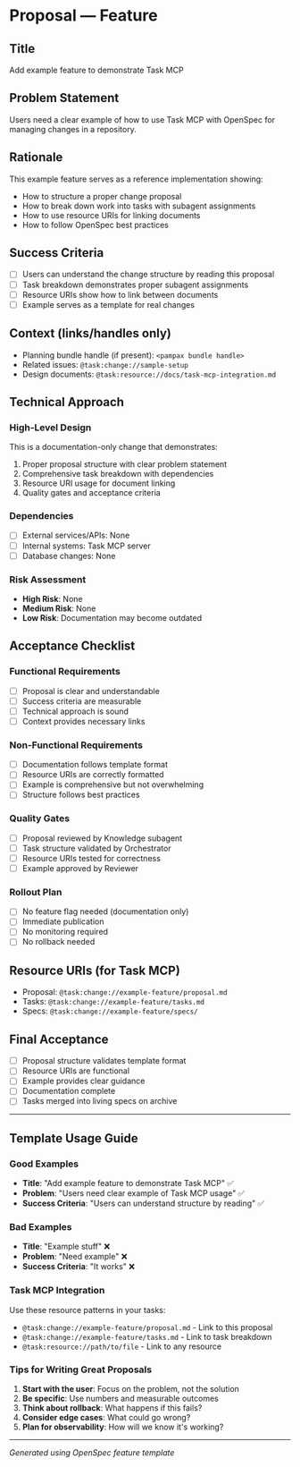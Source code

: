 # Proposal — Feature

## Title
Add example feature to demonstrate Task MCP

## Problem Statement
Users need a clear example of how to use Task MCP with OpenSpec for managing changes in a repository.

## Rationale
This example feature serves as a reference implementation showing:
- How to structure a proper change proposal
- How to break down work into tasks with subagent assignments
- How to use resource URIs for linking documents
- How to follow OpenSpec best practices

## Success Criteria
- [ ] Users can understand the change structure by reading this proposal
- [ ] Task breakdown demonstrates proper subagent assignments
- [ ] Resource URIs show how to link between documents
- [ ] Example serves as a template for real changes

## Context (links/handles only)
- Planning bundle handle (if present): `<pampax bundle handle>`
- Related issues: `@task:change://sample-setup`
- Design documents: `@task:resource://docs/task-mcp-integration.md`

## Technical Approach
### High-Level Design
This is a documentation-only change that demonstrates:
1. Proper proposal structure with clear problem statement
2. Comprehensive task breakdown with dependencies
3. Resource URI usage for document linking
4. Quality gates and acceptance criteria

### Dependencies
- [ ] External services/APIs: None
- [ ] Internal systems: Task MCP server
- [ ] Database changes: None

### Risk Assessment
- **High Risk**: None
- **Medium Risk**: None
- **Low Risk**: Documentation may become outdated

## Acceptance Checklist
### Functional Requirements
- [ ] Proposal is clear and understandable
- [ ] Success criteria are measurable
- [ ] Technical approach is sound
- [ ] Context provides necessary links

### Non-Functional Requirements
- [ ] Documentation follows template format
- [ ] Resource URIs are correctly formatted
- [ ] Example is comprehensive but not overwhelming
- [ ] Structure follows best practices

### Quality Gates
- [ ] Proposal reviewed by Knowledge subagent
- [ ] Task structure validated by Orchestrator
- [ ] Resource URIs tested for correctness
- [ ] Example approved by Reviewer

### Rollout Plan
- [ ] No feature flag needed (documentation only)
- [ ] Immediate publication
- [ ] No monitoring required
- [ ] No rollback needed

## Resource URIs (for Task MCP)
- Proposal: `@task:change://example-feature/proposal.md`
- Tasks: `@task:change://example-feature/tasks.md`
- Specs: `@task:change://example-feature/specs/`

## Final Acceptance
- [ ] Proposal structure validates template format
- [ ] Resource URIs are functional
- [ ] Example provides clear guidance
- [ ] Documentation complete
- [ ] Tasks merged into living specs on archive

---
## Template Usage Guide

### Good Examples
- **Title**: "Add example feature to demonstrate Task MCP" ✅
- **Problem**: "Users need clear example of Task MCP usage" ✅
- **Success Criteria**: "Users can understand structure by reading" ✅

### Bad Examples
- **Title**: "Example stuff" ❌
- **Problem**: "Need example" ❌
- **Success Criteria**: "It works" ❌

### Task MCP Integration
Use these resource patterns in your tasks:
- `@task:change://example-feature/proposal.md` - Link to this proposal
- `@task:change://example-feature/tasks.md` - Link to task breakdown
- `@task:resource://path/to/file` - Link to any resource

### Tips for Writing Great Proposals
1. **Start with the user**: Focus on the problem, not the solution
2. **Be specific**: Use numbers and measurable outcomes
3. **Think about rollback**: What happens if this fails?
4. **Consider edge cases**: What could go wrong?
5. **Plan for observability**: How will we know it's working?

---
*Generated using OpenSpec feature template*